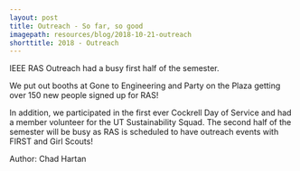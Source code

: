 ```yaml
---
layout: post
title: Outreach - So far, so good
imagepath: resources/blog/2018-10-21-outreach
shorttitle: 2018 - Outreach
---
```


IEEE RAS Outreach had a busy first half of the semester.

We put out booths at Gone to Engineering and Party on the Plaza getting over 150 new people signed up for RAS!

In addition, we participated in the first ever Cockrell Day of Service and had a member volunteer for the UT Sustainability Squad. The second half of the semester will be busy as RAS is scheduled to have outreach events with FIRST and Girl Scouts!

Author: Chad Hartan